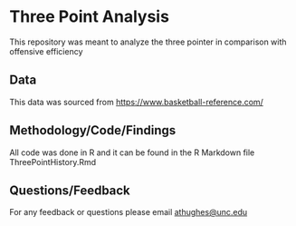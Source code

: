 # Three Point Analysis

This repository was meant to analyze the three pointer in comparison with offensive efficiency

## Data

This data was sourced from https://www.basketball-reference.com/ 

## Methodology/Code/Findings

All code was done in R and it can be found in the R Markdown file ThreePointHistory.Rmd

## Questions/Feedback

For any feedback or questions please email athughes@unc.edu
